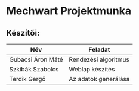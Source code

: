 # Mechwart Projektmunka
## Készítői: 
| Név     | Feladat |
| ---      | ---       |
| Gubacsi Áron Máté | Rendezési algoritmus |
| Szkibák Szabolcs     | Weblap készítés |
| Terdik Gergő     | Az adatok generálása |
